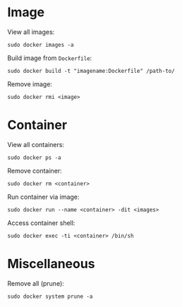 # Image
View all images:
```
sudo docker images -a
```

Build image from `Dockerfile`:
```
sudo docker build -t "imagename:Dockerfile" /path-to/
```

Remove image:
```
sudo docker rmi <image>
```

# Container

View all containers:
```
sudo docker ps -a
```

Remove container:
```
sudo docker rm <container>
```

Run container via image:
```
sudo docker run --name <container> -dit <images>
```

Access container shell:
```
sudo docker exec -ti <container> /bin/sh
```

# Miscellaneous

Remove all (prune):
```
sudo docker system prune -a
```
